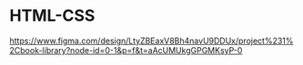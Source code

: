 # HTML-CSS
https://www.figma.com/design/LtyZBEaxV8Bh4navU9DDUx/project%231%2Cbook-library?node-id=0-1&p=f&t=aAcUMUkgGPGMKsyP-0
